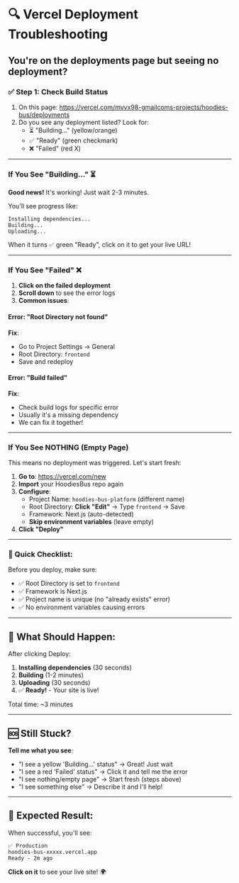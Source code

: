 # 🔍 Vercel Deployment Troubleshooting

## You're on the deployments page but seeing no deployment?

### ✅ Step 1: Check Build Status

1. On this page: https://vercel.com/mvvx98-gmailcoms-projects/hoodies-bus/deployments
2. Do you see any deployment listed? Look for:
   - ⏳ "Building..." (yellow/orange)
   - ✅ "Ready" (green checkmark)
   - ❌ "Failed" (red X)

---

### If You See "Building..." ⏳

**Good news!** It's working! Just wait 2-3 minutes.

You'll see progress like:
```
Installing dependencies...
Building...
Uploading...
```

When it turns ✅ green "Ready", click on it to get your live URL!

---

### If You See "Failed" ❌

1. **Click on the failed deployment**
2. **Scroll down** to see the error logs
3. **Common issues**:

#### Error: "Root Directory not found"
**Fix**:
- Go to Project Settings → General
- Root Directory: `frontend`
- Save and redeploy

#### Error: "Build failed"
**Fix**:
- Check build logs for specific error
- Usually it's a missing dependency
- We can fix it together!

---

### If You See NOTHING (Empty Page)

This means no deployment was triggered. Let's start fresh:

1. **Go to**: https://vercel.com/new
2. **Import** your HoodiesBus repo again
3. **Configure**:
   - Project Name: `hoodies-bus-platform` (different name)
   - Root Directory: **Click "Edit"** → Type `frontend` → Save
   - Framework: Next.js (auto-detected)
   - **Skip environment variables** (leave empty)
4. **Click "Deploy"**

---

### 🎯 Quick Checklist:

Before you deploy, make sure:
- ✅ Root Directory is set to `frontend`
- ✅ Framework is Next.js
- ✅ Project name is unique (no "already exists" error)
- ✅ No environment variables causing errors

---

## 🚀 What Should Happen:

After clicking Deploy:
1. **Installing dependencies** (30 seconds)
2. **Building** (1-2 minutes)
3. **Uploading** (30 seconds)
4. ✅ **Ready!** - Your site is live!

Total time: ~3 minutes

---

## 🆘 Still Stuck?

**Tell me what you see**:
- "I see a yellow 'Building...' status" → Great! Just wait
- "I see a red 'Failed' status" → Click it and tell me the error
- "I see nothing/empty page" → Start fresh (steps above)
- "I see something else" → Describe it and I'll help!

---

## 🎯 Expected Result:

When successful, you'll see:
```
✅ Production
hoodies-bus-xxxxx.vercel.app
Ready - 2m ago
```

**Click on it** to see your live site! 🌍

